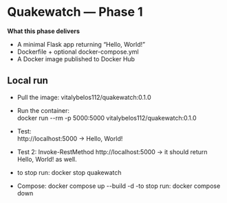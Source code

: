 ﻿# Quakewatch — Phase 1

**What this phase delivers**
- A minimal Flask app returning “Hello, World!”
- Dockerfile + optional docker-compose.yml
- A Docker image published to Docker Hub

## Local run
- Pull the image: 
vitalybelos112/quakewatch:0.1.0
- Run the container:    
docker run --rm -p 5000:5000 vitalybelos112/quakewatch:0.1.0
- Test:   
http://localhost:5000  → Hello, World!
- Test 2: 
Invoke-RestMethod http://localhost:5000 → it should return Hello, World! as well.

- to stop run:
docker stop quakewatch


- Compose: docker compose up --build -d
-to stop run: docker compose down